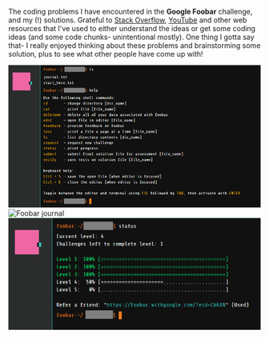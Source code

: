 The coding problems I have encountered in the **Google Foobar** challenge, and my (!) solutions. Grateful to [Stack Overflow](https://stackoverflow.com/), [YouTube](https://youtube.com/) and other web resources that I've used to either understand the ideas or get some coding ideas (and some code chunks- unintentional mostly). One thing I gotta say that- I really enjoyed thinking about these problems and brainstorming some solution, plus to see what other people have come up with!

![Foobar window](https://github.com/dhruba018/Google_Foobar/blob/master/figures/foobar_window.png)
![Foobar journal](https://github.com/dhruba018/Google_Foobar/blob/master/figures/foobar_journal.png)
![Foobar progress](https://github.com/dhruba018/Google_Foobar/blob/master/figures/foobar_progress41.png)

